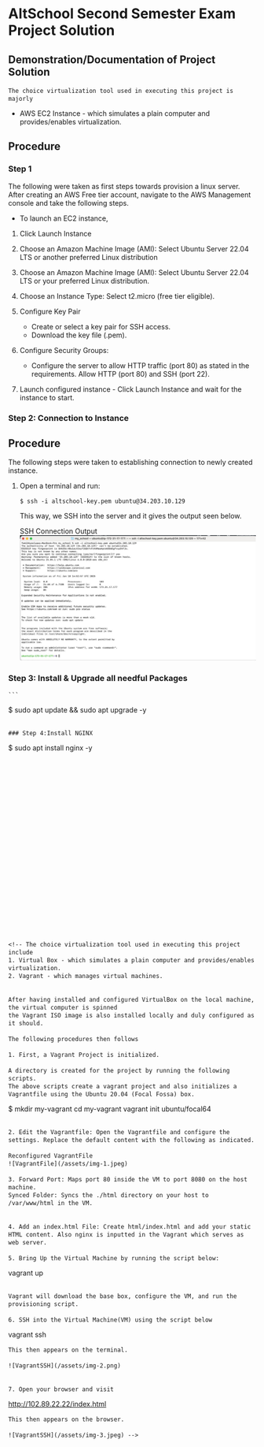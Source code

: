 # AltSchool Second Semester Exam Project Solution



## Demonstration/Documentation of Project Solution

    The choice virtualization tool used in executing this project is majorly
-  AWS EC2 Instance - which simulates a plain computer and provides/enables virtualization.


## Procedure

### Step 1
The following were taken as first steps towards provision a linux server.
After creating an AWS Free tier account, navigate to the AWS Management console and take the following steps.

- To launch an EC2 instance,
 1. Click Launch Instance

 2. Choose an Amazon Machine Image (AMI):
    Select Ubuntu Server 22.04 LTS or another preferred Linux distribution

 3. Choose an Amazon Machine Image (AMI):
    Select Ubuntu Server 22.04 LTS or your preferred Linux distribution.

 4. Choose an Instance Type:
    Select t2.micro (free tier eligible).

 5. Configure Key Pair
    - Create or select a key pair for SSH access.
    - Download the key file (.pem).
 
 6. Configure Security Groups:
    - Configure the server to allow HTTP traffic (port 80) as stated in the requirements.
Allow HTTP (port 80) and SSH (port 22).

 7.   Launch configured instance
    - Click Launch Instance and wait for the instance to start.


###  Step 2: Connection to Instance
   ## Procedure
   The following steps were taken to establishing connection to newly created instance.
1. Open a terminal and run:

   ```
   $ ssh -i altschool-key.pem ubuntu@34.203.10.129

   ```

   This way, we SSH into the server and it gives the output seen below.

   SSH Connection Output
   ![Connection Instance](/assets/ssh-photo.jpeg)


 ### Step 3: Install & Upgrade all needful Packages

    ```
   $ sudo apt update && sudo apt upgrade -y

   ```

 ### Step 4:Install NGINX

 ```
   $ sudo apt install nginx -y
 ```
  






















<!-- The choice virtualization tool used in executing this project include
1. Virtual Box - which simulates a plain computer and provides/enables virtualization.
2. Vagrant - which manages virtual machines.


After having installed and configured VirtualBox on the local machine, the virtual computer is spinned
the Vagrant ISO image is also installed locally and duly configured as it should.

The following procedures then follows

1. First, a Vagrant Project is initialized.

A directory is created for the project by running the following scripts.
The above scripts create a vagrant project and also initializes a Vagrantfile using the Ubuntu 20.04 (Focal Fossa) box.

```
$ mkdir my-vagrant
cd my-vagrant
vagrant init ubuntu/focal64
```

2. Edit the Vagrantfile: Open the Vagrantfile and configure the settings. Replace the default content with the following as indicated.

Reconfigured VagrantFile
![VagrantFile](/assets/img-1.jpeg)

3. Forward Port: Maps port 80 inside the VM to port 8080 on the host machine.
Synced Folder: Syncs the ./html directory on your host to /var/www/html in the VM.


4. Add an index.html File: Create html/index.html and add your static HTML content. Also nginx is inputted in the Vagrant which serves as web server.

5. Bring Up the Virtual Machine by running the script below:

```
vagrant up

```

Vagrant will download the base box, configure the VM, and run the provisioning script.

6. SSH into the Virtual Machine(VM) using the script below

```
vagrant ssh

```
This then appears on the terminal.

![VagrantSSH](/assets/img-2.png)


7. Open your browser and visit

```
http://102.89.22.22/index.html

```
This then appears on the browser.

![VagrantSSH](/assets/img-3.jpeg) -->
